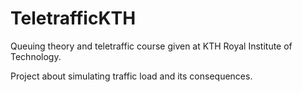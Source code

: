 # TeletrafficKTH
Queuing theory and teletraffic course given at KTH Royal Institute of Technology.

Project about simulating traffic load and its consequences.
